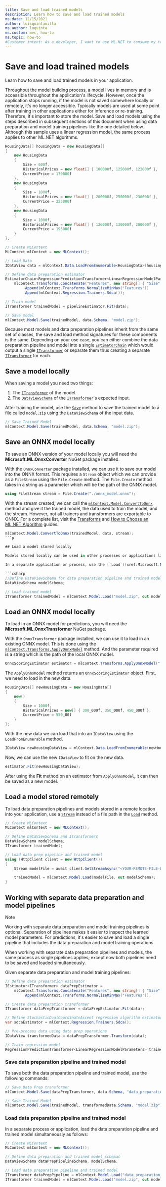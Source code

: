```yaml
---
title: Save and load trained models
description: Learn how to save and load trained models
ms.date: 12/15/2021
author: luisquintanilla
ms.author: luquinta
ms.custom: mvc, how-to
ms.topic: how-to
#Customer intent: As a developer, I want to use ML.NET to consume my trained and evaluated machine learning model in my applications.
---
```


# Save and load trained models

Learn how to save and load trained models in your application.

Throughout the model building process, a model lives in memory and is accessible throughout the application's lifecycle. However, once the application stops running, if the model is not saved somewhere locally or remotely, it's no longer accessible. Typically models are used at some point after training in other applications either for inference or re-training. Therefore, it's important to store the model. Save and load models using the steps described in subsequent sections of this document when using data preparation and model training pipelines like the one detailed below. Although this sample uses a linear regression model, the same process applies to other ML.NET algorithms.

```csharp
HousingData[] housingData = new HousingData[]
{
    new HousingData
    {
        Size = 600f,
        HistoricalPrices = new float[] { 100000f, 125000f, 122000f },
        CurrentPrice = 170000f
    },
    new HousingData
    {
        Size = 1000f,
        HistoricalPrices = new float[] { 200000f, 250000f, 230000f },
        CurrentPrice = 225000f
    },
    new HousingData
    {
        Size = 1000f,
        HistoricalPrices = new float[] { 126000f, 130000f, 200000f },
        CurrentPrice = 195000f
    }
};

// Create MLContext
MLContext mlContext = new MLContext();

// Load Data
IDataView data = mlContext.Data.LoadFromEnumerable<HousingData>(housingData);

// Define data preparation estimator
EstimatorChain<RegressionPredictionTransformer<LinearRegressionModelParameters>> pipelineEstimator =
    mlContext.Transforms.Concatenate("Features", new string[] { "Size", "HistoricalPrices" })
        .Append(mlContext.Transforms.NormalizeMinMax("Features"))
        .Append(mlContext.Regression.Trainers.Sdca());

// Train model
ITransformer trainedModel = pipelineEstimator.Fit(data);

// Save model
mlContext.Model.Save(trainedModel, data.Schema, "model.zip");
```

Because most models and data preparation pipelines inherit from the same set of classes, the save and load method signatures for these components is the same. Depending on your use case, you can either combine the data preparation pipeline and model into a single [`EstimatorChain`](xref:Microsoft.ML.Data.TransformerChain%601) which would output a single [`ITransformer`](xref:Microsoft.ML.ITransformer) or separate them thus creating a separate [`ITransformer`](xref:Microsoft.ML.ITransformer) for each.

## Save a model locally

When saving a model you need two things:

1. The [`ITransformer`](xref:Microsoft.ML.ITransformer) of the model.
2. The [`DataViewSchema`](xref:Microsoft.ML.DataViewSchema) of the [`ITransformer`](xref:Microsoft.ML.ITransformer)'s expected input.

After training the model, use the [`Save`](xref:Microsoft.ML.ModelOperationsCatalog.Save%2A) method to save the trained model to a file called `model.zip` using the `DataViewSchema` of the input data.

```csharp
// Save Trained Model
mlContext.Model.Save(trainedModel, data.Schema, "model.zip");
```

## Save an ONNX model locally

To save an ONNX version of your model locally you will need the **Microsoft.ML.OnnxConverter** NuGet package installed.

With the `OnnxConverter` package installed, we can use it to save our model into the ONNX format. This requires a `Stream` object which we can provide as a `FileStream` using the `File.Create` method. The `File.Create` method takes in a string as a parameter which will be the path of the ONNX model.

```csharp
using FileStream stream = File.Create("./onnx_model.onnx");
```

With the stream created, we can call the [`mlContext.Model.ConvertToOnnx`](xref:Microsoft.ML.OnnxExportExtensions.ConvertToOnnx%2A) method and give it the trained model, the data used to train the model, and the stream. However, not all trainers and transformers are exportable to ONNX. For a complete list, visit the [Transforms](../resources/transforms.md) and [How to Choose an ML.NET Algorithm](../how-to-choose-an-ml-net-algorithm.md) guides.

```csharp
mlContext.Model.ConvertToOnnx(trainedModel, data, stream);
```p

## Load a model stored locally

Models stored locally can be used in other processes or applications like `ASP.NET Core` and `Serverless Web Applications`. See [Use ML.NET in Web API](./serve-model-web-api-ml-net.md) and [Deploy ML.NET Serverless Web App](./serve-model-serverless-azure-functions-ml-net.md) how-to articles to learn more.

In a separate application or process, use the [`Load`](xref:Microsoft.ML.ModelOperationsCatalog.Load%2A) method along with the file path to get the trained model into your application.

```csharp
//Define DataViewSchema for data preparation pipeline and trained model
DataViewSchema modelSchema;

// Load trained model
ITransformer trainedModel = mlContext.Model.Load("model.zip", out modelSchema);
```

## Load an ONNX model locally

To load in an ONNX model for predictions, you will need the **Microsoft.ML.OnnxTransformer** NuGet package.

With the `OnnxTransformer` package installed, we can use it to load in an existing ONNX model. This is done using the [`mlContext.Transforms.ApplyOnnxModel`](xref:Microsoft.ML.OnnxCatalog.ApplyOnnxModel%2A) method. And the parameter required is a string which is the path of the local ONNX model.

```csharp
OnnxScoringEstimator estimator = mlContext.Transforms.ApplyOnnxModel("./onnx_model.onnx");
```

The `ApplyOnnxModel` method returns an `OnnxScoringEstimator` object. First, we need to load in the new data.

```csharp
HousingData[] newHousingData = new HousingData[]
{
    new()
    {
        Size = 1000f,
        HistoricalPrices = new[] { 300_000f, 350_000f, 450_000f },
        CurrentPrice = 550_00f
    }
};
```

With the new data we can load that into an `IDataView` using the `LoadFromEnumerable` method.

```csharp
IDataView newHousingDataView = mlContext.Data.LoadFromEnumerable(newHousingData);
```

Now, we can use the new `IDataView` to fit on the new data.

```csharp
estimator.Fit(newHousingDataView);
```

After using the **Fit** method on an estimator from `ApplyOnnxModel`, it can then be saved as a new model.

## Load a model stored remotely

To load data preparation pipelines and models stored in a remote location into your application, use a [`Stream`](xref:System.IO.Stream) instead of a file path in the [`Load`](xref:Microsoft.ML.ModelOperationsCatalog.Load%2A) method.

```csharp
// Create MLContext
MLContext mlContext = new MLContext();

// Define DataViewSchema and ITransformers
DataViewSchema modelSchema;
ITransformer trainedModel;

// Load data prep pipeline and trained model
using (HttpClient client = new HttpClient())
{
    Stream modelFile = await client.GetStreamAsync("<YOUR-REMOTE-FILE-LOCATION>");

    trainedModel = mlContext.Model.Load(modelFile, out modelSchema);
}
```

## Working with separate data preparation and model pipelines

> [!NOTE]
> Working with separate data preparation and model training pipelines is optional. Separation of pipelines makes it easier to inspect the learned model parameters. For predictions, it's easier to save and load a single pipeline that includes the data preparation and model training operations.

When working with separate data preparation pipelines and models, the same process as single pipelines applies; except now both pipelines need to be saved and loaded simultaneously.

Given separate data preparation and model training pipelines:

```csharp
// Define data preparation estimator
IEstimator<ITransformer> dataPrepEstimator =
    mlContext.Transforms.Concatenate("Features", new string[] { "Size", "HistoricalPrices" })
        .Append(mlContext.Transforms.NormalizeMinMax("Features"));

// Create data preparation transformer
ITransformer dataPrepTransformer = dataPrepEstimator.Fit(data);

// Define StochasticDualCoordinateAscent regression algorithm estimator
var sdcaEstimator = mlContext.Regression.Trainers.Sdca();

// Pre-process data using data prep operations
IDataView transformedData = dataPrepTransformer.Transform(data);

// Train regression model
RegressionPredictionTransformer<LinearRegressionModelParameters> trainedModel = sdcaEstimator.Fit(transformedData);
```

### Save data preparation pipeline and trained model

To save both the data preparation pipeline and trained model, use the following commands:

```csharp
// Save Data Prep transformer
mlContext.Model.Save(dataPrepTransformer, data.Schema, "data_preparation_pipeline.zip");

// Save Trained Model
mlContext.Model.Save(trainedModel, transformedData.Schema, "model.zip");
```

### Load data preparation pipeline and trained model

In a separate process or application, load the data preparation pipeline and trained model simultaneously as follows:

```csharp
// Create MLContext
MLContext mlContext = new MLContext();

// Define data preparation and trained model schemas
DataViewSchema dataPrepPipelineSchema, modelSchema;

// Load data preparation pipeline and trained model
ITransformer dataPrepPipeline = mlContext.Model.Load("data_preparation_pipeline.zip",out dataPrepPipelineSchema);
ITransformer trainedModel = mlContext.Model.Load("model.zip", out modelSchema);
```

